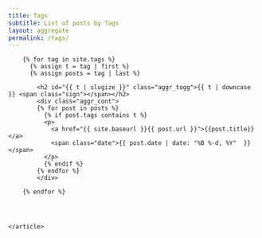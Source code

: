 ```yaml
---
title: Tags
subtitle: List of posts by Tags
layout: aggregate
permalink: /tags/
---
```


<section>
    <article class="list">


        {% for tag in site.tags %}
          {% assign t = tag | first %}
          {% assign posts = tag | last %}

            <h2 id="{{ t | slugize }}" class="aggr_togg">{{ t | downcase }} <span class="sign"></span></h2>
            <div class="aggr_cont">
            {% for post in posts %}
              {% if post.tags contains t %}
              <p>
                <a href="{{ site.baseurl }}{{ post.url }}">{{post.title}}</a>
                <span class="date">{{ post.date | date: "%B %-d, %Y"  }}</span>
              </p>
              {% endif %}
            {% endfor %}
            </div>
            
        {% endfor %}




    </article>
</section>
